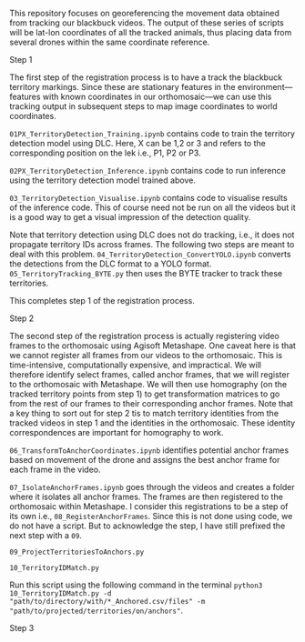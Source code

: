This repository focuses on georeferencing the movement data obtained from tracking our blackbuck videos. The output of these series of scripts will be lat-lon coordinates of all the tracked animals, thus placing data from several drones within the same coordinate reference.


Step 1

The first step of the registration process is to have a track the blackbuck territory markings. Since these are stationary features in the environment—features with known coordinates in our orthomosaic—we can use this tracking output in subsequent steps to map image coordinates to world coordinates.

`01PX_TerritoryDetection_Training.ipynb` contains code to train the territory detection model using DLC.
Here, X can be 1,2 or 3 and refers to the corresponding position on the lek i.e., P1, P2 or P3.

`02PX_TerritoryDetection_Inference.ipynb` contains code to run inference using the territory detection model trained above.

`03_TerritoryDetection_Visualise.ipynb` contains code to visualise results of the inference code. This of course need not be run on all the videos but it is a good way to get a visual impression of the detection quality.

Note that territory detection using DLC does not do tracking, i.e., it does not propagate territory IDs across frames. The following two steps are meant to deal with this problem. `04_TerritoryDetection_ConvertYOLO.ipynb` converts the detections from the DLC format to a YOLO format. `05_TerritoryTracking_BYTE.py` then uses the BYTE tracker to track these territories.

This completes step 1 of the registration process.


Step 2

The second step of the registration process is actually registering video frames to the orthomosaic using Agisoft Metashape. One caveat here is that we cannot register all frames from our videos to the orthomosaic. This is time-intensive, computationally expensive, and impractical. We will therefore identify select frames, called anchor frames, that we will register to the orthomosaic with Metashape. We will then use homography (on the tracked territory points from step 1) to get transformation matrices to go from the rest of our frames to their corresponding anchor frames. Note that a key thing to sort out for step 2 tis to match territory identities from the tracked videos in step 1 and the identities in the orthomosaic. These identity correspondences are important for homography to work.

`06_TransformToAnchorCoordinates.ipynb` identifies potential anchor frames based on movement of the drone and assigns the best anchor frame for each frame in the video.

`07_IsolateAnchorFrames.ipynb` goes through the videos and creates a folder where it isolates all anchor frames. The frames are then registered to the orthomosaic within Metashape. I consider this registrations to be a step of its own i.e., `08_RegisterAnchorFrames`. Since this is not done using code, we do not have a script. But to acknowledge the step, I have still prefixed the next step with a `09`.

`09_ProjectTerritoriesToAnchors.py`

`10_TerritoryIDMatch.py`

Run this script using the following command in the terminal `python3 10_TerritoryIDMatch.py -d "path/to/directory/with/*_Anchored.csv/files" -m "path/to/projected/territories/on/anchors"`.


Step 3

